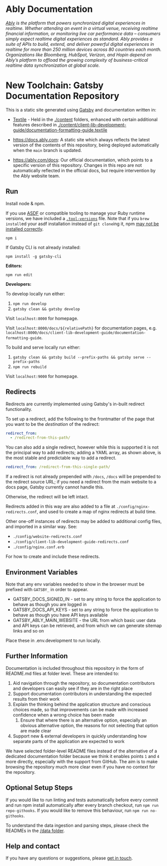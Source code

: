 # Ably Documentation

_[Ably](https://ably.com) is the platform that powers synchronized digital experiences in realtime. Whether attending an event in a virtual venue, receiving realtime financial information, or monitoring live car performance data – consumers simply expect realtime digital experiences as standard. Ably provides a suite of APIs to build, extend, and deliver powerful digital experiences in realtime for more than 250 million devices across 80 countries each month. Organizations like Bloomberg, HubSpot, Verizon, and Hopin depend on Ably’s platform to offload the growing complexity of business-critical realtime data synchronization at global scale._

# New Toolchain: Gatsby Documentation Repository

This is a static site generated using [Gatsby](https://www.gatsbyjs.com/) and documentation written in:

- [Textile](https://github.com/textile/textile-spec) - Held in the [./content](./content) folders, enhanced with certain additional features described in [./content/client-lib-development-guide/documentation-formatting-guide.textile](./content/client-lib-development-guide/documentation-formatting-guide.textile)

- <https://docs.ably.com>: A static site which always reflects the latest version of the contents of this repository, being deployed automatically when the `main` branch is updated.
- <https://ably.com/docs>: Our official documentation, which points to a specific version of this repository. Changes in this repo are not automatically reflected in the official docs, but require intervention by the Ably website team.

## Run

Install node & npm.

If you use [ASDF](https://github.com/asdf-vm/asdf) or compatible tooling to manage your Ruby runtime versions, we have included a [`.tool-versions`](.tool-versions) file. Note that if you `brew install`ed your asdf installation instead of `git clone`ing it, npm [may not be installed correctly](https://youtrack.jetbrains.com/issue/WEB-51052).

`npm i`

If Gatsby CLI is not already installed:

`npm install -g gatsby-cli`

**Editors:**

`npm run edit`

**Developers:**

To develop locally run either:

1. `npm run develop`
2. `gatsby clean && gatsby develop`

Visit `localhost:8000` for homepage.

Visit `localhost:8000/docs/${relativePath}` for documentation pages, e.g. `localhost:8000/docs/client-lib-development-guide/documentation-formatting-guide`.

To build and serve locally run either:

1. `gatsby clean && gatsby build --prefix-paths && gatsby serve --prefix-paths`
2. `npm run rebuild`

Visit `localhost:9000` for homepage.

## Redirects

Redirects are currently implemented using Gatsby's in-built redirect functionality.

To set up a redirect, add the following to the frontmatter of the page that you want to be the _destination_ of the redirect:

```yaml
redirect_from:
  - /redirect-from-this-path/
```

You can also add a single redirect, however while this is supported it is not the principal way to add redirects; adding a YAML array, as shown above, is the most stable and predictable way to add a redirect.

```yaml
redirect_from: /redirect-from-this-single-path/
```

If a redirect is not already prepended with `/docs`, `/docs` will be prepended to the redirect source URL; if you need a redirect from the main website to a docs page, Gatsby currently cannot handle this.

Otherwise, the redirect will be left intact.

Redirects added in this way are also added to a file at `./config/nginx-redirects.conf`, and used to create a map of nginx redirects at build time.

Other one-off instances of redirects may be added to additional config files, and imported in a similar way. See:

* `./config/website-redirects.conf`
* `./config/client-lib-development-guide-redirects.conf`
* `./config/nginx.conf.erb`

For how to create and include these redirects.

## Environment Variables

Note that any env variables needed to show in the browser must be prefixed with `GATSBY_` in order to appear.

* GATSBY_DOCS_SIGNED_IN - set to any string to force the application to behave as though you are logged in
* GATSBY_DOCS_API_KEYS - set to any string to force the application to behave as though you have API keys available
* GATSBY_ABLY_MAIN_WEBSITE - the URL from which basic user data and API keys can be retrieved, and from which we can generate sitemap links and so on

Place these in .env.development to run locally.

## Further Information

Documentation is included throughout this repository in the form of README.md files at folder level. These are intended to:

1. Aid navigation through the repository, so documentation contributors and developers can easily see if they are in the right place
2. Support documentation contributors in understanding the expected results from their work
3. Explain the thinking behind the application structure and conscious choices made, so that improvements can be made with increased confidence when a wrong choice has been made
   1. Ensure that where there is an alternative option, especially an obvious alternative option, the reasons for not selecting that option are made clear
4. Support new & external developers in quickly understanding how separate parts of the application are expected to work

We have selected folder-level README files instead of the alternative of a dedicated documentation folder because we think it enables points `1` and `4` more directly, especially with the support from GitHub. The aim is to make browsing the repository much more clear even if you have no context for the repository.

## Optional Setup Steps

If you would like to run linting and tests automatically before every commit and run npm install automatically after every branch checkout, run `npm run repo-githooks`. If you would like to remove this behaviour, run `npm run no-githooks`.

To understand the data ingestion and parsing steps, please check the READMEs in the [/data folder](./data/README.md).

## Help and contact

If you have any questions or suggestions, please [get in touch](https://ably.com/contact).
